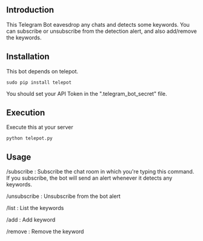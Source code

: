 ## Introduction

This Telegram Bot eavesdrop any chats and detects some keywords.
You can subscribe or unsubscribe from the detection alert, and also add/remove the keywords.

## Installation

This bot depends on telepot. 

```
sudo pip install telepot
```

You should set your API Token in the ".telegram\_bot\_secret" file.

## Execution

Execute this at your server
```
python telepot.py 
```

## Usage

/subscribe 		: Subscribe the chat room in which you're typing this command. If you subscribe, the bot will send an alert whenever it detects any keywords.

/unsubscribe	: Unsubscribe from the bot alert

/list					: List the keywords

/add <keyword> : Add keyword

/remove <keyword> : Remove the keyword
